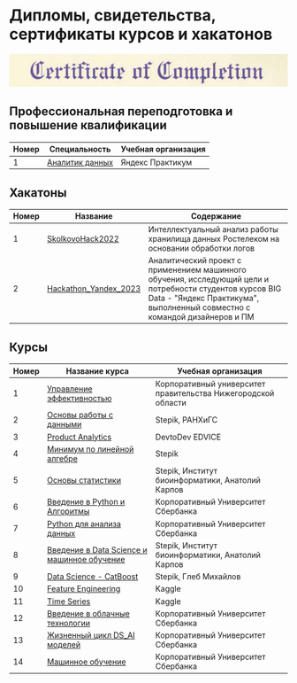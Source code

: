 # Дипломы, свидетельства, сертификаты курсов и хакатонов
 
![Image](sert.png)
## Профессиональная переподготовка и повышение квалификации
| Номер | Специальность     | Учебная организация                                              |
|-------|-------------------|------------------------------------------------------------------|
|1      |[Аналитик данных](https://github.com/AlexeyK12/Diplomas-and-certificates/blob/main/Яндекс%20Практикум.pdf)|Яндекс Практикум                              |

## Хакатоны
| Номер | Название          | Содержание                                                       |
|-------|-------------------|------------------------------------------------------------------|
|1      |[SkolkovoHack2022](https://github.com/AlexeyK12/Diplomas-and-certificates/blob/main/SkolkovoHack2022.pdf)|Интеллектуальный анализ работы хранилища данных Ростелеком на основании обработки логов|
|2      |[Hackathon_Yandex_2023](https://github.com/AlexeyK12/Diplomas-and-certificates/blob/main/Хакатон%20Яндекс_2023.pdf)|Аналитический проект с применением машинного обучения, исследующий цели и потребности студентов курсов BIG Data - "Яндекс Практикума", выполненный совместно с командой дизайнеров и ПМ|

## Курсы
| Номер | Название курса    | Учебная организация                                              |        
|-------|-------------------|------------------------------------------------------------------|
|1      |[Управление эффективностью](https://github.com/AlexeyK12/Diplomas-and-certificates/blob/main/Управление%20эффективностью.pdf)|Корпоративный университет правительства Нижегородской области|
|2      |[Основы работы с данными](https://github.com/AlexeyK12/Diplomas-and-certificates/blob/main/Основы%20работы%20с%20данными.pdf)|Stepik, РАНХиГС|
|3      |[Product Analytics](https://github.com/AlexeyK12/Diplomas-and-certificates/blob/main/product_analytics.pdf)|DevtoDev EDVICE|
|4      |[Минимум по линейной алгебре](https://github.com/AlexeyK12/Diplomas-and-certificates/blob/main/Линейная%20алгебра.pdf)|Stepik|
|5      |[Основы статистики](https://github.com/AlexeyK12/Diplomas-and-certificates/blob/main/Основы%20статистики.pdf)|Stepik, Институт биоинформатики, Анатолий Карпов|
|6      |[Введение в Python и Алгоритмы](https://github.com/AlexeyK12/Diplomas-and-certificates/blob/main/Введение%20в%20Python%20и%20Алгоритмы.png)|Корпоративный Университет Сбербанка|
|7      |[Python для анализа данных](https://github.com/AlexeyK12/Diplomas-and-certificates/blob/main/Python%20для%20анализа%20данных.png)|Корпоративный Университет Сбербанка|
|8      |[Введение в Data Science и машинное обучение](https://github.com/AlexeyK12/Diplomas-and-certificates/blob/main/Data%20Science%20и%20машинное%20обучение.pdf)|Stepik, Институт биоинформатики, Анатолий Карпов|
|9      |[Data Science - CatBoost](https://github.com/AlexeyK12/Diplomas-and-certificates/blob/main/Data%20Science%20-%20CatBoost.pdf)|Stepik, Глеб Михайлов|
|10      |[Feature Engineering](https://github.com/AlexeyK12/Diplomas-and-certificates/blob/main/Kaggle%20Feature%20Engineering.png)|Kaggle|
|11     |[Time Series](https://github.com/AlexeyK12/Diplomas-and-certificates/blob/main/Kaggle%20Time%20Series.png)|Kaggle|
|12     |[Введение в облачные технологии](https://github.com/AlexeyK12/Diplomas-and-certificates/blob/main/Введение%20в%20облачные%20технологии.png)|Корпоративный Университет Сбербанка|
|13     |[Жизненный цикл DS_AI моделей](https://github.com/AlexeyK12/Diplomas-and-certificates/blob/main/Жизненный%20цикл%20DS_AI%20моделей.png)|Корпоративный Университет Сбербанка|
|14     |[Машинное обучение](https://github.com/AlexeyK12/Diplomas-and-certificates/blob/main/Машинное%20обучение.png)|Корпоративный Университет Сбербанка|



